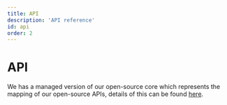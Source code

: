 ```yaml
---
title: API
description: 'API reference'
id: api
order: 2
---
```


# API

We has a managed version of our open-source core which represents the mapping of our open-source APIs, details of this can be found [here](https://convoy.readme.io/reference/introduction).